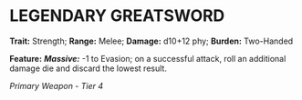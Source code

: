 ﻿---
tags:
  - Item
  - Weapon
name: 'LEGENDARY GREATSWORD'
trait: 'Strength'
range: 'Melee'
damage: 'd10+12 phy'
burden: 'Two-Handed'
feat_name: 'Massive'
feat_text: '-1 to Evasion; on a successful attack, roll an additional damage die and discard the lowest result.'
primary_or_secondary: 'Primary Weapon'
tier: 4
---

# LEGENDARY GREATSWORD

**Trait:** Strength; **Range:** Melee; **Damage:** d10+12 phy; **Burden:** Two-Handed

**Feature:** ***Massive:*** -1 to Evasion; on a successful attack, roll an additional damage die and discard the lowest result.

*Primary Weapon - Tier 4*
